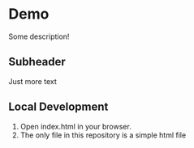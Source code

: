 # Demo

Some description!

## Subheader

Just more text

## Local Development

1. Open index.html in your browser.
2. The only file in this repository is a simple html file